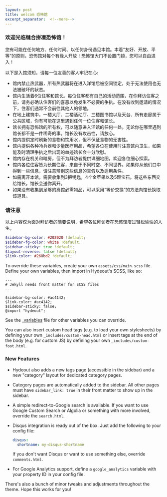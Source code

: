 ```yaml
---
layout: post
title: welcom 恐怖馆
excerpt_separator:  <!--more-->
---
```


### 欢迎光临缝合拼凑恐怖馆！

您有可能在任何地方、任何时间、以任何身份遇见本馆。本着“友好、开放、平等”的原则，恐怖馆对每个有缘人开放！恐怖馆大门不设置门锁，您可以自由进入！

以下是入馆须知，请每一位友善的客人牢记在心:

- 馆内禁止热武器，所有热武器将在进入洋馆后被空间锁定，处于无法使用也无法被破坏的状态。
- 馆内生活着6位住客和馆长。每位住客都有自己的活动范围，在你拜访住客之前，请务必确认住客们的喜恶以免发生不必要的争执。在没有收到邀请的情况下，住客们通常不会前往其他人的领地。
- 在地上建筑中，一楼大厅、二楼活动厅、三楼图书馆以及天台、所有走廊属于公共区域，你有可能在这里遇到任何一位住客和馆长。
- 馆长拥有恐怖馆的所有权，可以随意进入洋馆的任何一处。无论你在哪里遇到馆长都不是一件稀奇的事。馆长没有攻击性，请放心。
- 馆内提供定时刷新的食物和饮用水，但不保证食物的无害性。
- 馆内提供各种冷兵器和少量医疗用品，希望各位在使用时注意馆内卫生，如果能及时清理争执之后出现的血迹馆长会十分欣慰。
- 馆内存在机关和暗房，但不为拜访者提供详细地图，欢迎各位细心探索。
- 馆内各位住客皆为长期住客，来自于不同时空、不同世界。如果你从他们口中得到一些信息，请注意辨别这些信息的真假以及适用条件。
- 如需离开本馆，需要收集到3把钥匙，4个金苹果以及5颗宝石。将这些东西交给馆长，馆长会送你离开。
- 如果没有收集到足够的离馆必需物品，可以采用“等价交换”的方法向馆长换取该道具。

### 请注意

以上内容仅为面对拜访者的简要说明，希望各位拜访者在恐怖馆度过轻松愉快的人生。

```scss
$sidebar-bg-color: #202020 !default;
$sidebar-fg-color: white !default;
$sidebar-sticky: true !default;
$layout-reverse: false !default;
$link-color: #268bd2 !default;
```

To override these variables, create your own `assets/css/main.scss` file.
Define your own variables, then import in Hydeout's SCSS, like so:

```
---
# Jekyll needs front matter for SCSS files
---

$sidebar-bg-color: #ac4142;
$link-color: #ac4142;
$sidebar-sticky: false;
@import "hydeout";
```

See the [_variables](https://github.com/fongandrew/hydeout/blob/master/_sass/hydeout/_variables.scss) file for other variables
you can override.

You can also insert custom head tags (e.g. to load your own stylesheets) by
defining your own `_includes/custom-head.html` or insert tags at the end
of the body (e.g. for custom JS) by defining your own
`_includes/custom-foot.html`.

### New Features

* Hydeout also adds a new tags page (accessible in the sidebar) and a new
  "category" layout for dedicated category pages.

* Category pages are automatically added to the sidebar. All other pages
  must have `sidebar_link: true` in their front matter to show up in
  the sidebar.

* A simple redirect-to-Google search is available. If you want to use
  Google Custom Search or Algolia or something with more involved,
  override the `search.html`.

* Disqus integration is ready out of the box. Just add the following to
  your config file:

  ```yaml
  disqus:
    shortname: my-disqus-shortname
  ```

  If you don't want Disqus or want to use something else, override
  `comments.html`.

* For Google Analytics support, define a `google_analytics` variable with
  your property ID in your config file.

There's also a bunch of minor tweaks and adjustments throughout the
theme. Hope this works for you!
